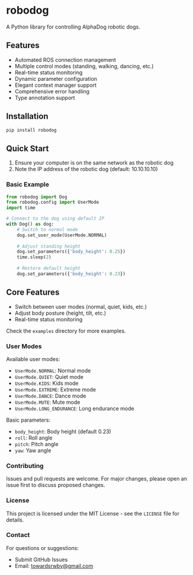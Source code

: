 # robodog

A Python library for controlling AlphaDog robotic dogs.

## Features

* Automated ROS connection management
* Multiple control modes (standing, walking, dancing, etc.)
* Real-time status monitoring
* Dynamic parameter configuration
* Elegant context manager support
* Comprehensive error handling
* Type annotation support

## Installation

```bash
pip install robodog
```

## Quick Start

1. Ensure your computer is on the same network as the robotic dog
2. Note the IP address of the robotic dog (default: 10.10.10.10)

### Basic Example

```python
from robodog import Dog
from robodog.config import UserMode
import time

# Connect to the dog using default IP
with Dog() as dog:
    # Switch to normal mode
    dog.set_user_mode(UserMode.NORMAL)
    
    # Adjust standing height
    dog.set_parameters({'body_height': 0.25})
    time.sleep(2)
    
    # Restore default height
    dog.set_parameters({'body_height': 0.23})
```

## Core Features

* Switch between user modes (normal, quiet, kids, etc.)
* Adjust body posture (height, tilt, etc.)
* Real-time status monitoring

Check the `examples` directory for more examples.

### User Modes

Available user modes:

* `UserMode.NORMAL`: Normal mode
* `UserMode.QUIET`: Quiet mode
* `UserMode.KIDS`: Kids mode
* `UserMode.EXTREME`: Extreme mode
* `UserMode.DANCE`: Dance mode
* `UserMode.MUTE`: Mute mode
* `UserMode.LONG_ENDURANCE`: Long endurance mode

Basic parameters:

* `body_height`: Body height (default 0.23)
* `roll`: Roll angle
* `pitch`: Pitch angle
* `yaw`: Yaw angle

### Contributing

Issues and pull requests are welcome. For major changes, please open an issue first to discuss proposed changes.

### License

This project is licensed under the MIT License - see the `LICENSE` file for details.

### Contact

For questions or suggestions:

* Submit GitHub Issues
* Email: <towardsrwby@gmail.com>
